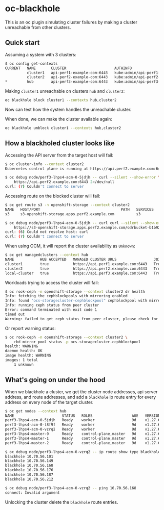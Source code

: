 <!--
SPDX-FileCopyrightText: The oc-blackhole authors
SPDX-License-Identifier: Apache-2.0
-->

# oc-blackhole

This is an oc plugin simulating cluster failures by making a cluster
unreachable from other clusters.

## Quick start

Assuming a system with 3 clusters:

```sh
$ oc config get-contexts
CURRENT   NAME       CLUSTER                      AUTHINFO                                NAMESPACE
          cluster1   api-perf1-example-com:6443   kube:admin/api-perf1-example-com:6443   default
          cluster2   api-perf2-example-com:6443   kube:admin/api-perf2-example-com:6443   default
*         hub        api-perf3-example-com:6443   kube:admin/api-perf3-example-com:6443   default
```

Making `cluster1` unreachable on clusters `hub` and `cluster2`:

```sh
oc blackhole block cluster1 --contexts hub,cluster2
```

Now can test how the system handles the unreachable cluster.

When done, we can make the cluster available again:

```sh
oc blackhole unblock cluster1 --contexts hub,cluster2
```

## How a blackholed cluster looks like

Accessing the API server from the target host will fail:

```sh
$ oc cluster-info --context cluster2
Kubernetes control plane is running at https://api.perf2.example.com:6443

$ oc debug node/perf3-lhps4-acm-0-5jdjh -- curl --silent --show-error \
    https://api.perf2.example.com:6443 2>/dev/null
curl: (7) Couldn't connect to server
```

Accessing route on the blocked cluster will fail:

```sh
$ oc get route s3 -n openshift-storage --context cluster2
NAME   HOST/PORT                                     PATH   SERVICES   PORT       TERMINATION       WILDCARD
s3     s3-openshift-storage.apps.perf2.example.com          s3         s3-https   reencrypt/Allow   None

$ oc debug node/perf3-lhps4-acm-0-5jdjh -- curl curl --silent --show-error \
    https://s3-openshift-storage.apps.perf2.example.com/odrbucket-b1b922184baf/ 2>/dev/null
curl: (6) Could not resolve host: curl
curl: (7) Couldn't connect to server
```

When using OCM, it will report the cluster availability as `Unknown`:

```sh
$ oc get managedclusters --context hub
NAME            HUB ACCEPTED   MANAGED CLUSTER URLS                 JOINED   AVAILABLE   AGE
cluster1        true           https://api.perf1.example.com:6443   True     Unknown     8d
cluster2        true           https://api.perf2.example.com:6443   True     True        8d
local-cluster   true           https://api.perf3.example.com:6443   True     True        8d
```

Workloads trying to access the cluster will fail:

```sh
$ oc rook-ceph -n openshift-storage --context cluster2 dr health
Info: fetching the cephblockpools with mirroring enabled
Info: found "ocs-storagecluster-cephblockpool" cephblockpool with mirroring enabled
Info: running ceph status from peer cluster
Error: command terminated with exit code 1
timed out
Warning: failed to get ceph status from peer cluster, please check for network issues between the clusters
```

Or report warning status:

```sh
$ oc rook-ceph -n openshift-storage --context cluster2 \
    rbd mirror pool status -p ocs-storagecluster-cephblockpool
health: WARNING
daemon health: OK
image health: WARNING
images: 1 total
    1 unknown
```

## What's going on under the hood

When we blackhole a cluster, we get the cluster node addresses, api
server address, and route addresses, and add a `blackhole` ip route
entry for every address on every node of the target cluster.

```sh
$ oc get nodes --context hub
NAME                      STATUS   ROLES                  AGE   VERSION
perf3-lhps4-acm-0-5jdjh   Ready    worker                 9d    v1.27.6+f67aeb3
perf3-lhps4-acm-0-l8f9f   Ready    worker                 9d    v1.27.6+f67aeb3
perf3-lhps4-acm-0-vzrq2   Ready    worker                 9d    v1.27.6+f67aeb3
perf3-lhps4-master-0      Ready    control-plane,master   9d    v1.27.6+f67aeb3
perf3-lhps4-master-1      Ready    control-plane,master   9d    v1.27.6+f67aeb3
perf3-lhps4-master-2      Ready    control-plane,master   9d    v1.27.6+f67aeb3

$ oc debug node/perf3-lhps4-acm-0-vzrq2 -- ip route show type blackhole
blackhole 10.70.56.101
blackhole 10.70.56.149
blackhole 10.70.56.168
blackhole 10.70.56.176
blackhole 10.70.56.187
blackhole 10.70.56.212

$ oc debug node/perf3-lhps4-acm-0-vzrq2 -- ping 10.70.56.168
connect: Invalid argument
```

Unlocking the cluster delete the `blackhole` route entries.
